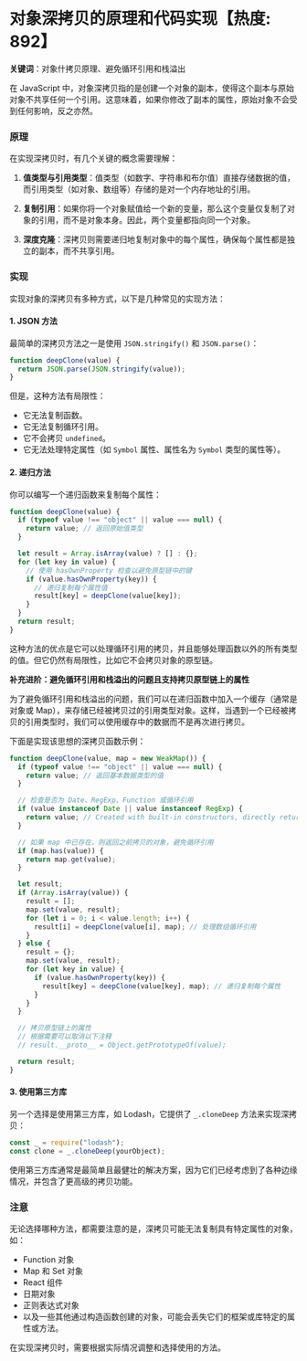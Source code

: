 # 对象深拷贝的原理和代码实现【热度: 892】

**关键词**：对象什拷贝原理、避免循环引用和栈溢出

在 JavaScript 中，对象深拷贝指的是创建一个对象的副本，使得这个副本与原始对象不共享任何一个引用。这意味着，如果你修改了副本的属性，原始对象不会受到任何影响，反之亦然。

### 原理

在实现深拷贝时，有几个关键的概念需要理解：

1. **值类型与引用类型**：值类型（如数字、字符串和布尔值）直接存储数据的值，而引用类型（如对象、数组等）存储的是对一个内存地址的引用。

2. **复制引用**：如果你将一个对象赋值给一个新的变量，那么这个变量仅复制了对象的引用，而不是对象本身。因此，两个变量都指向同一个对象。

3. **深度克隆**：深拷贝则需要递归地复制对象中的每个属性，确保每个属性都是独立的副本，而不共享引用。

### 实现

实现对象的深拷贝有多种方式，以下是几种常见的实现方法：

#### 1. JSON 方法

最简单的深拷贝方法之一是使用 `JSON.stringify()` 和 `JSON.parse()`：

```javascript
function deepClone(value) {
  return JSON.parse(JSON.stringify(value));
}
```

但是，这种方法有局限性：

- 它无法复制函数。
- 它无法复制循环引用。
- 它不会拷贝 `undefined`。
- 它无法处理特定属性（如 `Symbol` 属性、属性名为 `Symbol` 类型的属性等）。

#### 2. 递归方法

你可以编写一个递归函数来复制每个属性：

```javascript
function deepClone(value) {
  if (typeof value !== "object" || value === null) {
    return value; // 返回原始值类型
  }

  let result = Array.isArray(value) ? [] : {};
  for (let key in value) {
    // 使用 hasOwnProperty 检查以避免原型链中的键
    if (value.hasOwnProperty(key)) {
      // 递归复制每个属性值
      result[key] = deepClone(value[key]);
    }
  }
  return result;
}
```

这种方法的优点是它可以处理循环引用的拷贝，并且能够处理函数以外的所有类型的值。但它仍然有局限性，比如它不会拷贝对象的原型链。

**补充进阶：避免循环引用和栈溢出的问题且支持拷贝原型链上的属性**

为了避免循环引用和栈溢出的问题，我们可以在递归函数中加入一个缓存（通常是对象或 Map），来存储已经被拷贝过的引用类型对象。这样，当遇到一个已经被拷贝的引用类型时，我们可以使用缓存中的数据而不是再次进行拷贝。

下面是实现该思想的深拷贝函数示例：

```javascript
function deepClone(value, map = new WeakMap()) {
  if (typeof value !== "object" || value === null) {
    return value; // 返回基本数据类型的值
  }

  // 检查是否为 Date、RegExp、Function 或循环引用
  if (value instanceof Date || value instanceof RegExp) {
    return value; // Created with built-in constructors, directly returned
  }

  // 如果 map 中已存在，则返回之前拷贝的对象，避免循环引用
  if (map.has(value)) {
    return map.get(value);
  }

  let result;
  if (Array.isArray(value)) {
    result = [];
    map.set(value, result);
    for (let i = 0; i < value.length; i++) {
      result[i] = deepClone(value[i], map); // 处理数组循环引用
    }
  } else {
    result = {};
    map.set(value, result);
    for (let key in value) {
      if (value.hasOwnProperty(key)) {
        result[key] = deepClone(value[key], map); // 递归复制每个属性
      }
    }
  }

  // 拷贝原型链上的属性
  // 根据需要可以取消以下注释
  // result.__proto__ = Object.getPrototypeOf(value);

  return result;
}
```

#### 3. 使用第三方库

另一个选择是使用第三方库，如 Lodash，它提供了 `_.cloneDeep` 方法来实现深拷贝：

```javascript
const _ = require("lodash");
const clone = _.cloneDeep(yourObject);
```

使用第三方库通常是最简单且最健壮的解决方案，因为它们已经考虑到了各种边缘情况，并包含了更高级的拷贝功能。

### 注意

无论选择哪种方法，都需要注意的是，深拷贝可能无法复制具有特定属性的对象，如：

- Function 对象
- Map 和 Set 对象
- React 组件
- 日期对象
- 正则表达式对象
- 以及一些其他通过构造函数创建的对象，可能会丢失它们的框架或库特定的属性或方法。

在实现深拷贝时，需要根据实际情况调整和选择使用的方法。